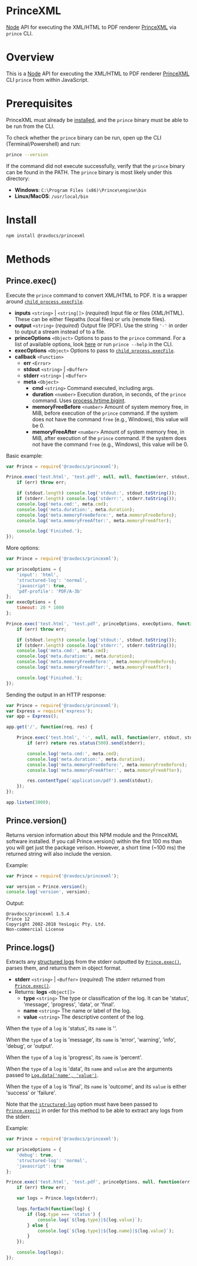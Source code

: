# PrinceXML

[Node](http://nodejs.org/) API for executing the XML/HTML to PDF renderer [PrinceXML](http://www.princexml.com/) via `prince` CLI.

# Overview

This is a [Node](http://nodejs.org/) API for executing the XML/HTML to PDF renderer [PrinceXML](http://www.princexml.com/) CLI `prince` from within JavaScript.

# Prerequisites

PrinceXML must already be [installed](https://www.princexml.com/download/), and the `prince` binary must be able to be run from the CLI.

To check whether the `prince` binary can be run, open up the CLI (Terminal/Powershell) and run:

```bash
prince --version
```

If the command did not execute successfully, verify that the `prince` binary can be found in the PATH. The `prince` binary is most likely under this directory:

- **Windows**: `C:\Program Files (x86)\Prince\engine\bin`
- **Linux/MacOS**: `/usr/local/bin`

# Install

```bash
npm install @ravdocs/princexml
```

# Methods

## Prince.exec()

Execute the `prince` command to convert XML/HTML to PDF. It is a wrapper around [`child_process.execFile`](https://nodejs.org/api/child_process.html#child_process_child_process_execfile_file_args_options_callback).

- **inputs** `<string>` | `<string[]>` (*required*) Input file or files (XML/HTML). These can be either filepaths (local files) or urls (remote files).
- **output** `<string>` (*required*) Output file (PDF). Use the string `'-'` in order to output a stream instead of to a file.
- **princeOptions** `<Object>` Options to pass to the `prince` command. For a list of available options, look [here](https://www.princexml.com/doc-refs/) or run `prince --help` in the CLI.
- **execOptions** `<Object>` Options to pass to [`child_process.execFile`](https://nodejs.org/api/child_process.html#child_process_child_process_execfile_file_args_options_callback).
- **callback** `<Function>`
	- **err** `<Error>`
	- **stdout** `<string>` | `<Buffer>`
	- **stderr** `<string>` | `<Buffer>`
	- **meta** `<Object>`
		- **cmd** `<string>` Command executed, including args.
		- **duration** `<number>` Execution duration, in seconds, of the `prince` command. Uses [process.hrtime.bigint](https://nodejs.org/api/process.html#process_process_hrtime_bigint).
		- **memoryFreeBefore** `<number>` Amount of system memory free, in MiB, before execution of the `prince` command. If the system does not have the command `free` (e.g., Windows), this value will be 0.
		- **memoryFreeAfter** `<number>` Amount of system memory free, in MiB, after execution of the `prince` command. If the system does not have the command `free` (e.g., Windows), this value will be 0.

Basic example:

```js
var Prince = require('@ravdocs/princexml');

Prince.exec('test.html', 'test.pdf', null, null, function(err, stdout, stderr, meta) {
	if (err) throw err;

	if (stdout.length) console.log('stdout:', stdout.toString());
	if (stderr.length) console.log('stderr:', stderr.toString());
	console.log('meta.cmd:', meta.cmd);
	console.log('meta.duration:', meta.duration);
	console.log('meta.memoryFreeBefore:', meta.memoryFreeBefore);
	console.log('meta.memoryFreeAfter:', meta.memoryFreeAfter);

	console.log('Finished.');
});
```

More options:

```js
var Prince = require('@ravdocs/princexml');

var princeOptions = {
	'input': 'html',
	'structured-log': 'normal',
	'javascript': true,
	'pdf-profile': 'PDF/A-3b'
};
var execOptions = {
	timeout: 20 * 1000
};

Prince.exec('test.html', 'test.pdf', princeOptions, execOptions, function(err, stdout, stderr, meta) {
	if (err) throw err;

	if (stdout.length) console.log('stdout:', stdout.toString());
	if (stderr.length) console.log('stderr:', stderr.toString());
	console.log('meta.cmd:', meta.cmd);
	console.log('meta.duration:', meta.duration);
	console.log('meta.memoryFreeBefore:', meta.memoryFreeBefore);
	console.log('meta.memoryFreeAfter:', meta.memoryFreeAfter);

	console.log('Finished.');
});
```

Sending the output in an HTTP response:

```js
var Prince = require('@ravdocs/princexml');
var Express = require('express');
var app = Express();

app.get('/', function(req, res) {

	Prince.exec('test.html', '-', null, null, function(err, stdout, stderr, meta) {
		if (err) return res.status(500).send(stderr);

		console.log('meta.cmd:', meta.cmd);
		console.log('meta.duration:', meta.duration);
		console.log('meta.memoryFreeBefore:', meta.memoryFreeBefore);
		console.log('meta.memoryFreeAfter:', meta.memoryFreeAfter);

		res.contentType('application/pdf').send(stdout);
	});
});

app.listen(3000);
```

## Prince.version()

Returns version information about this NPM module and the PrinceXML software installed. If you call Prince.version() within the first 100 ms than you will get just the package verison. However, a short time (~100 ms) the returned string will also include the version.

Example:

```js
var Prince = require('@ravdocs/princexml');

var version = Prince.version();
console.log('version', version);
```

Output:

```text
@ravdocs/princexml 1.5.4
Prince 12
Copyright 2002-2018 YesLogic Pty. Ltd.
Non-commercial License
```

## Prince.logs()

Extracts any [structured logs](https://www.princexml.com/doc-prince/#structured-log) from the stderr outputted by [`Prince.exec()`](#princeexec), parses them, and returns them in object format.

- **stderr** `<string>` | `<Buffer>` (*required*) The stderr returned from [`Prince.exec()`](#princeexec).
- Returns: **logs** `<Object[]>`
	- **type** `<string>` The type or classification of the log. It can be 'status', 'message', 'progress', 'data', or 'final'.
	- **name** `<string>` The name or label of the log.
	- **value** `<string>` The descriptive content of the log.

When the `type` of a `log` is 'status', its `name` is ''.

When the `type` of a `log` is 'message', its `name` is 'error', 'warning', 'info', 'debug', or 'output'.

When the `type` of a `log` is 'progress', its `name` is 'percent'.

When the `type` of a `log` is 'data', its `name` and `value` are the arguments passed to [`Log.data('name', 'value')`](https://www.princexml.com/doc-prince/#js-logging).

When the `type` of a `log` is 'final', its `name` is 'outcome', and its `value` is either 'success' or 'failure'.

Note that the [`structured-log`](https://www.princexml.com/doc-prince/#structured-log) option must have been passed to [`Prince.exec()`](#princeexec) in order for this method to be able to extract any logs from the stderr.

Example:

```js
var Prince = require('@ravdocs/princexml');

var princeOptions = {
	'debug': true,
	'structured-log': 'normal',
	'javascript': true
};

Prince.exec('test.html', 'test.pdf', princeOptions, null, function(err, stdout, stderr) {
	if (err) throw err;

	var logs = Prince.logs(stderr);

	logs.forEach(function(log) {
		if (log.type === 'status') {
			console.log(`${log.type}|${log.value}`);
		} else {
			console.log(`${log.type}|${log.name}|${log.value}`);
		}
	});

	console.log(logs);
});
```
